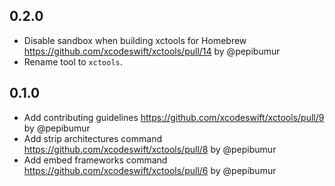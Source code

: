 ## 0.2.0
- Disable sandbox when building xctools for Homebrew https://github.com/xcodeswift/xctools/pull/14 by @pepibumur
- Rename tool to `xctools`.

## 0.1.0
- Add contributing guidelines https://github.com/xcodeswift/xctools/pull/9 by @pepibumur
- Add strip architectures command https://github.com/xcodeswift/xctools/pull/8 by @pepibumur
- Add embed frameworks command https://github.com/xcodeswift/xctools/pull/6 by @pepibumur
